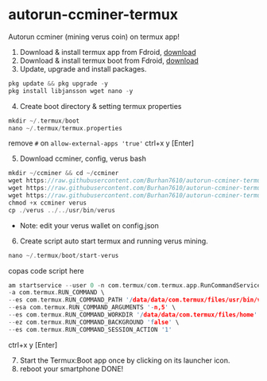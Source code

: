 # autorun-ccminer-termux
Autorun ccminer (mining verus coin) on termux app!
1. Download & install termux app from Fdroid, [download](https://f-droid.org/repo/com.termux_1000.apk)
2. Download & install termux boot from Fdroid, [download](https://f-droid.org/repo/com.termux.boot_1000.apk)
3. Update, upgrade and install packages.
  ```cpp
  pkg update && pkg upgrade -y
  pkg install libjansson wget nano -y
  ```
4. Create boot directory & setting termux properties
  ```cpp
  mkdir ~/.termux/boot
  nano ~/.termux/termux.properties
  ```
  remove ```#``` on ``` allow-external-apps 'true' ```
  ctrl+x y
  [Enter]

5. Download ccminer, config, verus bash
  ```cpp
  mkdir ~/ccminer && cd ~/ccminer
  wget https://raw.githubusercontent.com/Burhan7610/autorun-ccminer-termux/main/ccminer
  wget https://raw.githubusercontent.com/Burhan7610/autorun-ccminer-termux/main/config.json
  wget https://raw.githubusercontent.com/Burhan7610/autorun-ccminer-termux/main/verus
  chmod +x ccminer verus
  cp ./verus ../../usr/bin/verus
  ```
  * Note: edit your verus wallet on config.json

6. Create script auto start termux and running verus mining.
  ```cpp
  nano ~/.termux/boot/start-verus
  ```
  copas code script here
  ```cpp
  am startservice --user 0 -n com.termux/com.termux.app.RunCommandService \
  -a com.termux.RUN_COMMAND \
  --es com.termux.RUN_COMMAND_PATH '/data/data/com.termux/files/usr/bin/verus' \
  --esa com.termux.RUN_COMMAND_ARGUMENTS '-n,5' \
  --es com.termux.RUN_COMMAND_WORKDIR '/data/data/com.termux/files/home' \
  --ez com.termux.RUN_COMMAND_BACKGROUND 'false' \
  --es com.termux.RUN_COMMAND_SESSION_ACTION '1'
  ```
  ctrl+x y
  [Enter]
  
7. Start the Termux:Boot app once by clicking on its launcher icon.
8. reboot your smartphone
DONE!
